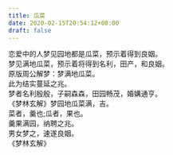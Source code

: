 ```yaml
---
title: 瓜菜
date: 2020-02-15T20:54:12+08:00
draft: false
---
```


恋爱中的人梦见园地都是瓜菜，预示着得到良姻。<br>
梦见满地瓜菜，预示着将得到名利，田产，和良姻。<br>
原版周公解梦：梦满地瓜菜。<br>
此为结实蔓延之兆。<br>
梦者名利殷殷，子嗣森森，田园畅茂，婚媾通亨。<br>
《梦林玄解》梦园地瓜菜满，吉。<br>
菜者，羹也;瓜者，果也。<br>
羹果满园，纳聘之兆。<br>
男女梦之，速遂良姻。<br>
《梦林玄解》